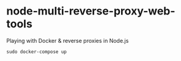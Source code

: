 # node-multi-reverse-proxy-web-tools
Playing with Docker &amp; reverse proxies in Node.js

    sudo docker-compose up


